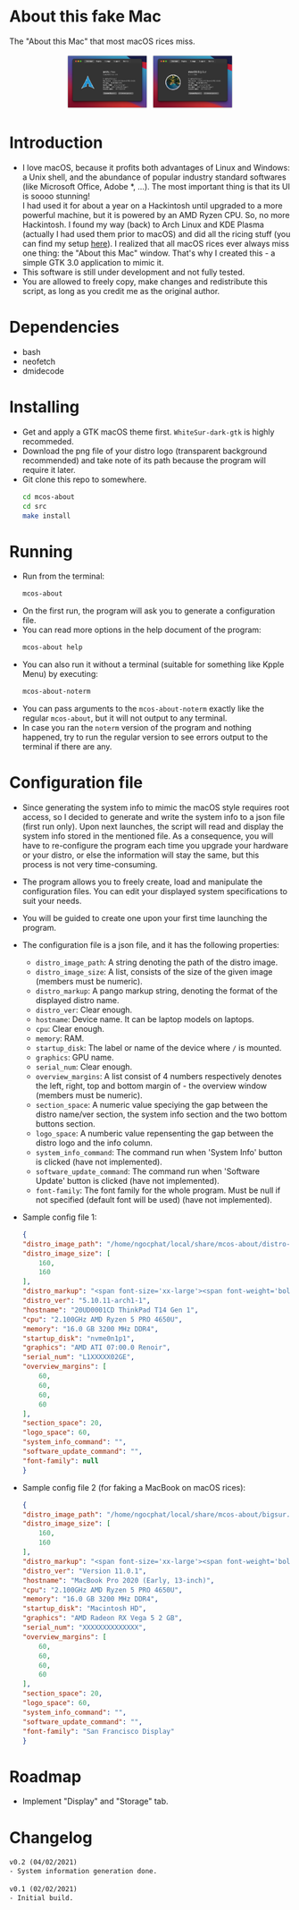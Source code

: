 # About this fake Mac

The "About this Mac" that most macOS rices miss.

<center>
<img src="first-preview.png" style="max-height:100px;"/>
<img src="first-bigsur-preview.png" style="max-height:100px;"/>
</center>

# Introduction
- I love macOS, because it profits both advantages of Linux and Windows: a Unix shell, and the abundance of popular industry standard softwares (like Microsoft Office, Adobe *, ...). The most important thing is that its UI is soooo stunning!<br>
I had used it for about a year on a Hackintosh until upgraded to a more powerful machine, but it is powered by an AMD Ryzen CPU. So, no more Hackintosh. I found my way (back) to Arch Linux and KDE Plasma (actually I had used them prior to macOS) and did all the ricing stuff (you can find my setup [here](https://github.com/hungngocphat01/KDEintosh)). I realized that all macOS rices ever always miss one thing: the "About this Mac" window. That's why I created this - a simple GTK 3.0 application to mimic it.
- This software is still under development and not fully tested.
- You are allowed to freely copy, make changes and redistribute this script, as long as you credit me as the original author.

# Dependencies
- bash
- neofetch
- dmidecode

# Installing
- Get and apply a GTK macOS theme first. `WhiteSur-dark-gtk` is highly recommeded.
- Download the png file of your distro logo (transparent background recommended) and take note of its path because the program will require it later.
- Git clone this repo to somewhere.
    ```bash
    cd mcos-about
    cd src
    make install
    ```

# Running
- Run from the terminal:
    ```bash
    mcos-about
    ```
- On the first run, the program will ask you to generate a configuration file.
- You can read more options in the help document of the program:
    ```bash
    mcos-about help
    ```
- You can also run it without a terminal (suitable for something like Kpple Menu) by executing:
    ```bash
    mcos-about-noterm
    ```
- You can pass arguments to the `mcos-about-noterm` exactly like the regular `mcos-about`, but it will not output to any terminal.
- In case you ran the `noterm` version of the program and nothing happened, try to run the regular version to see errors output to the terminal if there are any.

# Configuration file
- Since generating the system info to mimic the macOS style requires root access, so I decided to generate and write the system info to a json file (first run only). Upon next launches, the script will read and display the system info stored in the mentioned file. As a consequence, you will have to re-configure the program each time you upgrade your hardware or your distro, or else the information will stay the same, but this process is not very time-consuming.
- The program allows you to freely create, load and manipulate the configuration files. You can edit your displayed system specifications to suit your needs.
- You will be guided to create one upon your first time launching the program.
- The configuration file is a json file, and it has the following properties:
    - `distro_image_path`: A string denoting the path of the distro image.
    - `distro_image_size`: A list, consists of the size of the given image (members must be numeric).
    - `distro_markup`: A pango markup string, denoting the format of the displayed distro name.
    - `distro_ver`: Clear enough.
    - `hostname`: Device name. It can be laptop models on laptops.
    - `cpu`: Clear enough.
    - `memory`: RAM.
    - `startup_disk`: The label or name of the device where `/` is mounted.
    - `graphics`: GPU name.
    - `serial_num`: Clear enough.
    - `overview_margins`: A list consist of 4 numbers respectively denotes the left, right, top and bottom margin of - the overview window (members must be numeric).
    - `section_space`: A numeric value speciying the gap between the distro name/ver section, the system info section and the two bottom buttons section.
    - `logo_space`: A numberic value repensenting the gap between the distro logo and the info column.
    - `system_info_command`: The command run when 'System Info' button is clicked (have not implemented).
    - `software_update_command`: The command run when 'Software Update' button is clicked (have not implemented).
    - `font-family`: The font family for the whole program. Must be null if not specified (default font will be used) (have not implemented).

- Sample config file 1:
    ```json
    {
    "distro_image_path": "/home/ngocphat/local/share/mcos-about/distro-logo.png",
    "distro_image_size": [
        160,
        160
    ],
    "distro_markup": "<span font-size='xx-large'><span font-weight='bold'>Arch Linux</span></span>",
    "distro_ver": "5.10.11-arch1-1",
    "hostname": "20UD0001CD ThinkPad T14 Gen 1",
    "cpu": "2.100GHz AMD Ryzen 5 PRO 4650U",
    "memory": "16.0 GB 3200 MHz DDR4",
    "startup_disk": "nvme0n1p1",
    "graphics": "AMD ATI 07:00.0 Renoir",
    "serial_num": "L1XXXXX02GE",
    "overview_margins": [
        60,
        60,
        60,
        60
    ],
    "section_space": 20,
    "logo_space": 60,
    "system_info_command": "",
    "software_update_command": "",
    "font-family": null
    }
    ```

- Sample config file 2 (for faking a MacBook on macOS rices):
    ```json
    {
    "distro_image_path": "/home/ngocphat/local/share/mcos-about/bigsur.png",
    "distro_image_size": [
        160,
        160
    ],
    "distro_markup": "<span font-size='xx-large'><span font-weight='bold'>macOS </span>Big Sur</span>",
    "distro_ver": "Version 11.0.1",
    "hostname": "MacBook Pro 2020 (Early, 13-inch)",
    "cpu": "2.100GHz AMD Ryzen 5 PRO 4650U",
    "memory": "16.0 GB 3200 MHz DDR4",
    "startup_disk": "Macintosh HD",
    "graphics": "AMD Radeon RX Vega 5 2 GB",
    "serial_num": "XXXXXXXXXXXXXX",
    "overview_margins": [
        60,
        60,
        60,
        60
    ],
    "section_space": 20,
    "logo_space": 60,
    "system_info_command": "",
    "software_update_command": "",
    "font-family": "San Francisco Display"
    }
    ```

# Roadmap
- Implement "Display" and "Storage" tab.

# Changelog
```
v0.2 (04/02/2021)
- System information generation done.

v0.1 (02/02/2021)
- Initial build.
```
